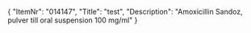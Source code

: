 {
  "ItemNr": "014147",
  "Title": "test",
  "Description": "Amoxicillin Sandoz, pulver till oral suspension 100 mg/ml"
}